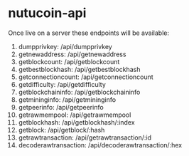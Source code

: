 # nutucoin-api

Once live on a server these endpoints will be available:

1. dumpprivkey: /api/dumpprivkey
2. getnewaddress: /api/getnewaddress
3. getblockcount: /api/getblockcount
4. getbestblockhash: /api/getbestblockhash
5. getconnectioncount: /api/getconnectioncount
6. getdifficulty: /api/getdifficulty
7. getblockchaininfo: /api/getblockchaininfo
8. getmininginfo: /api/getmininginfo
9. getpeerinfo: /api/getpeerinfo
10. getrawmempool: /api/getrawmempool
11. getblockhash: /api/getblockhash/:index
12. getblock: /api/getblock/:hash
13. getrawtransaction: /api/getrawtransaction/:id
14. decoderawtransaction: /api/decoderawtransaction/:hex
